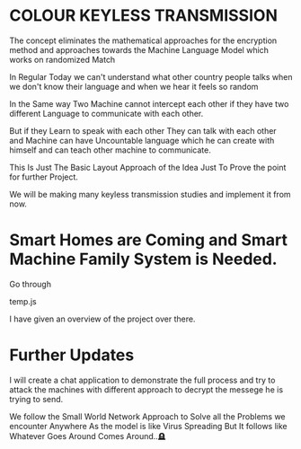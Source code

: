 # COLOUR KEYLESS TRANSMISSION

The concept eliminates the mathematical approaches for the encryption method and approaches towards the Machine Language Model which works on randomized Match

In Regular Today we can't understand what other country people talks when we don't know their language and when we hear it feels so random

In the Same way Two Machine cannot intercept each other if they have two different Language to communicate with each other.

But if they Learn to speak with each other They can talk with each other and Machine can have Uncountable language which he can create with himself and can teach other machine to communicate.

This Is Just The Basic Layout Approach of the Idea Just To Prove the point for further Project.

We will be making many keyless transmission studies and implement it from now.

# Smart Homes are Coming and Smart Machine Family System is Needed.

Go through 

temp.js 

I have given an overview of the project over there.

# Further Updates

I will create a chat application to demonstrate the full process and try to attack the machines with different approach to decrypt the messege he is trying to send.

We follow the Small World Network Approach to Solve all the Problems we encounter Anywhere As the model is like Virus Spreading But It follows like Whatever Goes Around Comes Around..🪦
